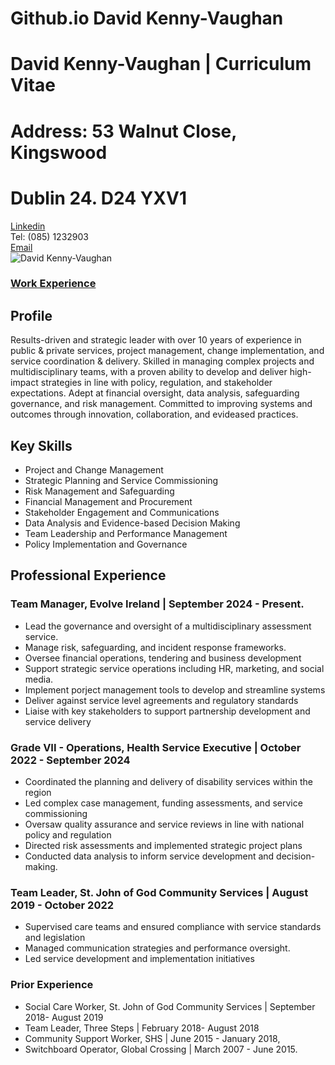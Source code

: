 # Github.io David Kenny-Vaughan
<!DOCTYPE html>
<html>
	<head>		
		<title>
			David Kenny-Vaughan | CV
		</title>
		<link rel="stylesheet" type="text/css" href="stylesheet/style.css"/>
	</head>
		<h1><span>David Kenny-Vaughan | Curriculum Vitae </span></h1>
		<h1>Address: 53 Walnut Close, Kingswood</h1>
		<h1> Dublin 24. D24 YXV1</h1>
			<div class="container">
				<div class="firstLine"><a href= https://www.linkedin.com/in/davidkennyvaughan >Linkedin</a>
			</div>
				<div class="secondLine">Tel: (085) 1232903</div>
				<div class= "thirdLine"><a href= mailto:davidkennyvaughan@gmail.com>Email</a></div>
				<div class="image"><img src="Me.jpeg"(min-width: 650px) alt="David Kenny-Vaughan"></div>
			</div>
	<body>
			<h3 class="links"> <a href="experience.html">Work Experience</a></h3>
			<div>
		<div>			
			<h2> Profile</h2>
				<p> Results-driven and strategic leader with over 10 years of experience in public & private
					services, project management, change implementation, and service coordination & delivery. Skilled
					in managing complex projects and multidisciplinary teams, with a proven ability to develop and
					deliver high-impact strategies in line with policy, regulation, and stakeholder expectations. Adept at
					financial oversight, data analysis, safeguarding governance, and risk management. Committed to
					improving systems and outcomes through innovation, collaboration, and evideased practices. </p>
		</div>
		<div class="lists">
		<h2>Key Skills</h2>
		<ul>
			<li> Project and Change Management </li>
			<li> Strategic Planning and Service Commissioning </li>
			<li> Risk Management and Safeguarding </li>
			<li> Financial Management and Procurement </li>
			<li> Stakeholder Engagement and Communications </li>
			<li> Data Analysis and Evidence-based Decision Making </li>
			<li> Team Leadership and Performance Management </li>
			<li> Policy Implementation and Governance </li>
		</ul>
<h2> Professional Experience </h2>
<h3> Team Manager, Evolve Ireland | September 2024 - Present. </h3>
	<ul>
		<li> Lead the governance and oversight of a multidisciplinary assessment service. </li>
		<li>  Manage risk, safeguarding, and incident response frameworks. </li>
		<li> Oversee financial operations, tendering and business development </li>
		<li> Support strategic service operations including HR, marketing, and social media.</li>
		<li> Implement porject management tools to develop and streamline systems </li>
		<li> Deliver against service level agreements and regulatory standards </li>
		<li> Liaise with key stakeholders to support partnership development and service delivery </ul>
	</ul>
<h3> Grade VII - Operations, Health Service Executive | October 2022 - September 2024 </h3>
	<ul>
		<li> Coordinated the planning and delivery of disability services within the region </li>
		<li> Led complex case management, funding assessments, and service commissioning </li>
		<li> Oversaw quality assurance and service reviews in line with national policy and regulation </li>
		<li> Directed risk assessments and implemented strategic project plans </li>
		<li> Conducted data analysis to inform service development and decision-making. </li>
	</ul>
		
<h3> Team Leader, St. John of God Community Services | August 2019 - October 2022 </h3>
	<ul>
		<li> Supervised care teams and ensured compliance with service standards and legislation </li>
		<li> Managed communication strategies and performance oversight.</li>
		<li> Led service development and implementation initiatives </li>
	</ul>
<h3> Prior Experience </h3>
		<ul>
			<li> Social Care Worker, St. John of God Community Services | September 2018- August 2019 </li>
			<li> Team Leader, Three Steps | February 2018- August 2018 </li>
			<li> Community Support Worker, SHS | June 2015 - January 2018, </li>
			<li> Switchboard Operator, Global Crossing | March 2007 - June 2015.</li>
	    	</ul>
		</body>
</html>


